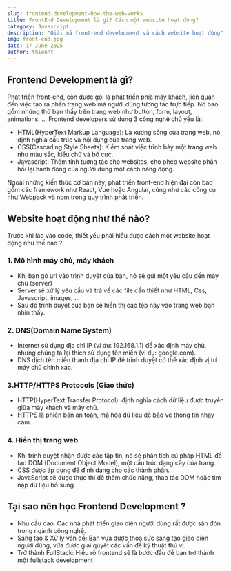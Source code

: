 ```yaml
---
slug: frontend-development-how-the-web-works
title: FrontEnd Development là gì? Cách một website hoạt động?
category: Javascript
description: "Giải mã front-end development và cách website hoạt động"
img: front-end.jpg
date: 17 June 2025
author: thiennt
---
```


## Frontend Development là gì?

Phát triển front-end, còn được gọi là phát triển phía máy khách, liên quan đến việc tạo ra phần trang web mà người dùng tương tác trực tiếp. Nó bao gồm những thứ bạn thấy trên trang web như button, form, layout, animations, ... Frontend developers sử dụng 3 công nghệ chủ yếu là:

- HTML(HyperText Markup Language): Là xương sống của trang web, nó định nghĩa cấu trúc và nội dụng của trang web.
- CSS(Cascading Style Sheets): Kiểm soát việc trình bày một trang web như màu sắc, kiểu chữ và bố cục.
- Javascript: Thêm tính tương tác cho websites, cho phép website phản hồi lại hành động của người dùng một cách năng động.

Ngoài những kiến ​​thức cơ bản này, phát triển front-end hiện đại còn bao gồm các framework như React, Vue hoặc Angular, cũng như các công cụ như Webpack và npm trong quy trình phát triển.

## Website hoạt động như thế nào?

Trước khi lao vào code, thiết yếu phải hiểu được cách một website hoạt động như thế nào ?

### 1. Mô hình máy chủ, máy khách

- Khi bạn gõ url vào trình duyệt của bạn, nó sẽ gửi một yêu cầu đến máy chủ (server)
- Server sẽ xử lý yêu cầu và trả về các file cần thiết như HTML, Css, Javascript, images, ...
- Sau đó trình duyệt của bạn sẽ hiển thị các tệp này vào trang web bạn nhìn thấy.

### 2. DNS(Domain Name System)

- Internet sử dụng địa chỉ IP (ví dụ: 192.168.1.1) để xác định máy chủ, nhưng chúng ta lại thích sử dụng tên miền (ví dụ: google.com).
- DNS dịch tên miền thành địa chỉ IP để trình duyệt có thể xác định vị trí máy chủ chính xác.

### 3.HTTP/HTTPS Protocols (Giao thức)

- HTTP(HyperText Transfer Protocol): định nghĩa cách dữ liệu được truyền giữa máy khách và máy chủ.
- HTTPS là phiên bản an toàn, mã hóa dữ liệu để bảo vệ thông tin nhạy cảm.

### 4. Hiển thị trang web

- Khi trình duyệt nhận được các tập tin, nó sẽ phân tích cú pháp HTML để tạo DOM (Document Object Model), một cấu trúc dạng cây của trang.
- CSS được áp dụng để định dạng cho các thành phần.
- JavaScript sẽ được thực thi để thêm chức năng, thao tác DOM hoặc tìm nạp dữ liệu bổ sung.

## Tại sao nên học Frontend Development ?

- Nhu cầu cao: Các nhà phát triển giao diện người dùng rất được săn đón trong ngành công nghệ.
- Sáng tạo & Xử lý vấn đề: Bạn vừa được thỏa sức sáng tạo giao diện người dùng, vừa được giải quyết các vấn đề kỹ thuật thú vị.
- Trở thành FullStack: Hiểu rõ frontend sẽ là bước đầu để bạn trở thành một fullstack development
